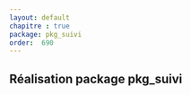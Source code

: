 ```yaml
---
layout: default
chapitre : true
package: pkg_suivi
order:  690
---
```


## Réalisation package pkg_suivi

